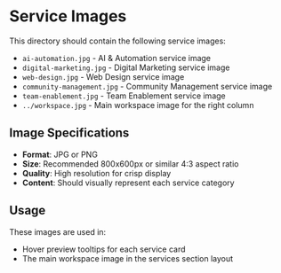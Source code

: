 # Service Images

This directory should contain the following service images:

- `ai-automation.jpg` - AI & Automation service image
- `digital-marketing.jpg` - Digital Marketing service image  
- `web-design.jpg` - Web Design service image
- `community-management.jpg` - Community Management service image
- `team-enablement.jpg` - Team Enablement service image
- `../workspace.jpg` - Main workspace image for the right column

## Image Specifications

- **Format**: JPG or PNG
- **Size**: Recommended 800x600px or similar 4:3 aspect ratio
- **Quality**: High resolution for crisp display
- **Content**: Should visually represent each service category

## Usage

These images are used in:
- Hover preview tooltips for each service card
- The main workspace image in the services section layout

